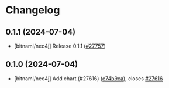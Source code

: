 # Changelog

## 0.1.1 (2024-07-04)

* [bitnami/neo4j] Release 0.1.1 ([#27757](https://github.com/bitnami/charts/pull/27757))

## 0.1.0 (2024-07-04)

* [bitnami/neo4j] Add chart (#27616) ([e74b9ca](https://github.com/bitnami/charts/commit/e74b9ca8c835de26038be0f976233222958fd211)), closes [#27616](https://github.com/bitnami/charts/issues/27616)
